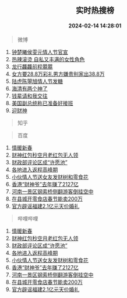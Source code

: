 <div align="center"><h2>实时热搜榜</h2><h4>2024-02-14 14:28:01</h4></div>

> 微博  

1. [钟楚曦侯雯元情人节官宣](https://s.weibo.com/weibo?q=%23%E9%92%9F%E6%A5%9A%E6%9B%A6%E4%BE%AF%E9%9B%AF%E5%85%83%E6%83%85%E4%BA%BA%E8%8A%82%E5%AE%98%E5%AE%A3%23&t=31&band_rank=1&Refer=top)<br />
2. [热辣滚烫 自私又丰满的女性角色](https://s.weibo.com/weibo?q=%E7%83%AD%E8%BE%A3%E6%BB%9A%E7%83%AB%20%E8%87%AA%E7%A7%81%E5%8F%88%E4%B8%B0%E6%BB%A1%E7%9A%84%E5%A5%B3%E6%80%A7%E8%A7%92%E8%89%B2&t=31&band_rank=2&Refer=top)<br />
3. [龙行龘龘前程朤朤](https://s.weibo.com/weibo?q=%23%E9%BE%99%E8%A1%8C%E9%BE%98%E9%BE%98%E5%89%8D%E7%A8%8B%E6%9C%A4%E6%9C%A4%23&t=31&band_rank=3&Refer=top)<br />
4. [女方要28.8万彩礼男方嫌贵别家出38.8万](https://s.weibo.com/weibo?q=%23%E5%A5%B3%E6%96%B9%E8%A6%8128.8%E4%B8%87%E5%BD%A9%E7%A4%BC%E7%94%B7%E6%96%B9%E5%AB%8C%E8%B4%B5%E5%88%AB%E5%AE%B6%E5%87%BA38.8%E4%B8%87%23&t=31&band_rank=4&Refer=top)<br />
5. [陆虎陈曌旭情人节发糖](https://s.weibo.com/weibo?q=%23%E9%99%86%E8%99%8E%E9%99%88%E6%9B%8C%E6%97%AD%E6%83%85%E4%BA%BA%E8%8A%82%E5%8F%91%E7%B3%96%23&t=31&band_rank=5&Refer=top)<br />
6. [海清有两个神了](https://s.weibo.com/weibo?q=%23%E6%B5%B7%E6%B8%85%E6%9C%89%E4%B8%A4%E4%B8%AA%E7%A5%9E%E4%BA%86%23&t=31&band_rank=6&Refer=top)<br />
7. [钱辈请和我交往](https://s.weibo.com/weibo?q=%23%E9%92%B1%E8%BE%88%E8%AF%B7%E5%92%8C%E6%88%91%E4%BA%A4%E5%BE%80%23&t=31&band_rank=7&Refer=top)<br />
8. [美国副总统称已准备好接班](https://s.weibo.com/weibo?q=%23%E7%BE%8E%E5%9B%BD%E5%89%AF%E6%80%BB%E7%BB%9F%E7%A7%B0%E5%B7%B2%E5%87%86%E5%A4%87%E5%A5%BD%E6%8E%A5%E7%8F%AD%23&t=31&band_rank=8&Refer=top)<br />
9. [迎财神](https://s.weibo.com/weibo?q=%23%E8%BF%8E%E8%B4%A2%E7%A5%9E%23&t=31&band_rank=9&Refer=top)<br />

> 知乎  


> 百度  

1. [情暖新春](https://www.baidu.com/s?wd=%E6%83%85%E6%9A%96%E6%96%B0%E6%98%A5&sa=fyb_news&rsv_dl=fyb_news)<br />
2. [财神红包秒空月老红包无人领](https://www.baidu.com/s?wd=%E8%B4%A2%E7%A5%9E%E7%BA%A2%E5%8C%85%E7%A7%92%E7%A9%BA%E6%9C%88%E8%80%81%E7%BA%A2%E5%8C%85%E6%97%A0%E4%BA%BA%E9%A2%86&sa=fyb_news&rsv_dl=fyb_news)<br />
3. [财政部评论区成“许愿池”](https://www.baidu.com/s?wd=%E8%B4%A2%E6%94%BF%E9%83%A8%E8%AF%84%E8%AE%BA%E5%8C%BA%E6%88%90%E2%80%9C%E8%AE%B8%E6%84%BF%E6%B1%A0%E2%80%9D&sa=fyb_news&rsv_dl=fyb_news)<br />
4. [各地进入返程高峰期](https://www.baidu.com/s?wd=%E5%90%84%E5%9C%B0%E8%BF%9B%E5%85%A5%E8%BF%94%E7%A8%8B%E9%AB%98%E5%B3%B0%E6%9C%9F&sa=fyb_news&rsv_dl=fyb_news)<br />
5. [小伙情人节送女友发财树和零食花](https://www.baidu.com/s?wd=%E5%B0%8F%E4%BC%99%E6%83%85%E4%BA%BA%E8%8A%82%E9%80%81%E5%A5%B3%E5%8F%8B%E5%8F%91%E8%B4%A2%E6%A0%91%E5%92%8C%E9%9B%B6%E9%A3%9F%E8%8A%B1&sa=fyb_news&rsv_dl=fyb_news)<br />
6. [香港“财神爷”去年赚了2127亿](https://www.baidu.com/s?wd=%E9%A6%99%E6%B8%AF%E2%80%9C%E8%B4%A2%E7%A5%9E%E7%88%B7%E2%80%9D%E5%8E%BB%E5%B9%B4%E8%B5%9A%E4%BA%862127%E4%BA%BF&sa=fyb_news&rsv_dl=fyb_news)<br />
7. [河南一景区钢索桥侧翻游客倒挂空中](https://www.baidu.com/s?wd=%E6%B4%9B%E9%98%B3%E4%B8%80%E6%99%AF%E5%8C%BA%E9%92%A2%E7%B4%A2%E6%A1%A5%E4%BE%A7%E7%BF%BB%E6%B8%B8%E5%AE%A2%E5%80%92%E6%8C%82%E7%A9%BA%E4%B8%AD&sa=fyb_news&rsv_dl=fyb_news)<br />
8. [在县城开零食店春节能卖200万](https://www.baidu.com/s?wd=%E5%9C%A8%E5%8E%BF%E5%9F%8E%E5%BC%80%E9%9B%B6%E9%A3%9F%E5%BA%97%E6%98%A5%E8%8A%82%E8%83%BD%E5%8D%96200%E4%B8%87&sa=fyb_news&rsv_dl=fyb_news)<br />
9. [官方辟谣福建2.1亿元天价婚礼](https://www.baidu.com/s?wd=%E5%AE%98%E6%96%B9%E8%BE%9F%E8%B0%A3%E7%A6%8F%E5%BB%BA2.1%E4%BA%BF%E5%85%83%E5%A4%A9%E4%BB%B7%E5%A9%9A%E7%A4%BC&sa=fyb_news&rsv_dl=fyb_news)<br />

> 哔哩哔哩  

1. [情暖新春](https://www.baidu.com/s?wd=%E6%83%85%E6%9A%96%E6%96%B0%E6%98%A5&sa=fyb_news&rsv_dl=fyb_news)<br />
2. [财神红包秒空月老红包无人领](https://www.baidu.com/s?wd=%E8%B4%A2%E7%A5%9E%E7%BA%A2%E5%8C%85%E7%A7%92%E7%A9%BA%E6%9C%88%E8%80%81%E7%BA%A2%E5%8C%85%E6%97%A0%E4%BA%BA%E9%A2%86&sa=fyb_news&rsv_dl=fyb_news)<br />
3. [财政部评论区成“许愿池”](https://www.baidu.com/s?wd=%E8%B4%A2%E6%94%BF%E9%83%A8%E8%AF%84%E8%AE%BA%E5%8C%BA%E6%88%90%E2%80%9C%E8%AE%B8%E6%84%BF%E6%B1%A0%E2%80%9D&sa=fyb_news&rsv_dl=fyb_news)<br />
4. [各地进入返程高峰期](https://www.baidu.com/s?wd=%E5%90%84%E5%9C%B0%E8%BF%9B%E5%85%A5%E8%BF%94%E7%A8%8B%E9%AB%98%E5%B3%B0%E6%9C%9F&sa=fyb_news&rsv_dl=fyb_news)<br />
5. [小伙情人节送女友发财树和零食花](https://www.baidu.com/s?wd=%E5%B0%8F%E4%BC%99%E6%83%85%E4%BA%BA%E8%8A%82%E9%80%81%E5%A5%B3%E5%8F%8B%E5%8F%91%E8%B4%A2%E6%A0%91%E5%92%8C%E9%9B%B6%E9%A3%9F%E8%8A%B1&sa=fyb_news&rsv_dl=fyb_news)<br />
6. [香港“财神爷”去年赚了2127亿](https://www.baidu.com/s?wd=%E9%A6%99%E6%B8%AF%E2%80%9C%E8%B4%A2%E7%A5%9E%E7%88%B7%E2%80%9D%E5%8E%BB%E5%B9%B4%E8%B5%9A%E4%BA%862127%E4%BA%BF&sa=fyb_news&rsv_dl=fyb_news)<br />
7. [河南一景区钢索桥侧翻游客倒挂空中](https://www.baidu.com/s?wd=%E6%B4%9B%E9%98%B3%E4%B8%80%E6%99%AF%E5%8C%BA%E9%92%A2%E7%B4%A2%E6%A1%A5%E4%BE%A7%E7%BF%BB%E6%B8%B8%E5%AE%A2%E5%80%92%E6%8C%82%E7%A9%BA%E4%B8%AD&sa=fyb_news&rsv_dl=fyb_news)<br />
8. [在县城开零食店春节能卖200万](https://www.baidu.com/s?wd=%E5%9C%A8%E5%8E%BF%E5%9F%8E%E5%BC%80%E9%9B%B6%E9%A3%9F%E5%BA%97%E6%98%A5%E8%8A%82%E8%83%BD%E5%8D%96200%E4%B8%87&sa=fyb_news&rsv_dl=fyb_news)<br />
9. [官方辟谣福建2.1亿元天价婚礼](https://www.baidu.com/s?wd=%E5%AE%98%E6%96%B9%E8%BE%9F%E8%B0%A3%E7%A6%8F%E5%BB%BA2.1%E4%BA%BF%E5%85%83%E5%A4%A9%E4%BB%B7%E5%A9%9A%E7%A4%BC&sa=fyb_news&rsv_dl=fyb_news)<br />
